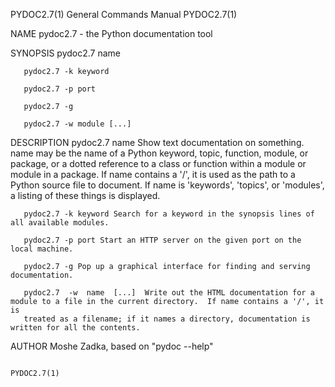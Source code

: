 PYDOC2.7(1)                                                   General Commands Manual                                                  PYDOC2.7(1)

NAME
       pydoc2.7 - the Python documentation tool

SYNOPSIS
       pydoc2.7 name

       pydoc2.7 -k keyword

       pydoc2.7 -p port

       pydoc2.7 -g

       pydoc2.7 -w module [...]

DESCRIPTION
       pydoc2.7  name  Show  text documentation on something.  name may be the name of a Python keyword, topic, function, module, or package, or a
       dotted reference to a class or function within a module or module in a package.  If name contains a '/', it is used as the path to a Python
       source file to document. If name is 'keywords', 'topics', or 'modules', a listing of these things is displayed.

       pydoc2.7 -k keyword Search for a keyword in the synopsis lines of all available modules.

       pydoc2.7 -p port Start an HTTP server on the given port on the local machine.

       pydoc2.7 -g Pop up a graphical interface for finding and serving documentation.

       pydoc2.7  -w  name  [...]  Write out the HTML documentation for a module to a file in the current directory.  If name contains a '/', it is
       treated as a filename; if it names a directory, documentation is written for all the contents.

AUTHOR
       Moshe Zadka, based on "pydoc --help"

                                                                                                                                       PYDOC2.7(1)
